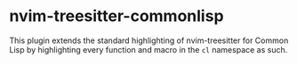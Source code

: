 # nvim-treesitter-commonlisp

This plugin extends the standard highlighting of nvim-treesitter for Common Lisp by highlighting every function and macro in the `cl` namespace as such.
